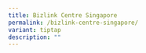 ```yaml
---
title: Bizlink Centre Singapore
permalink: /bizlink-centre-singapore/
variant: tiptap
description: ""
---
```

<p></p>